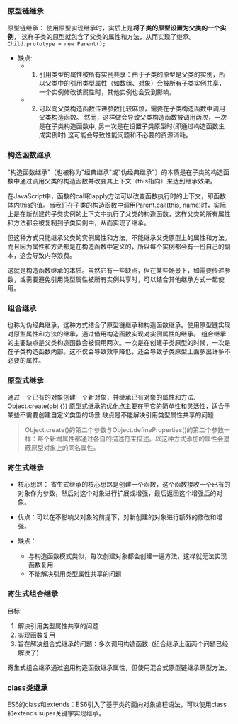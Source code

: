 ### 原型链继承
原型链继承： 使用原型实现继承时，实质上是**将子类的原型设置为父类的一个实例**， 这样子类的原型就包含了父类的属性和方法，从而实现了继承。
`  Child.prototype = new Parent(); `

- 缺点: 
  - 1. 引用类型的属性被所有实例共享：由于子类的原型是父类的实例，所以父类中的引用类型属性（如数组、对象）会被所有子类实例共享，一个实例修改该属性时，其他实例也会受到影响。
  - 2. 可以向父类构造函数传递参数比较麻烦，需要在子类构造函数中调用父类构造函数。
然而，这样做会导致父类构造函数被调用两次，一次是在子类构造函数中, 另一次是在设置子类原型时(即通过构造函数生成实例时).这可能会导致性能问题和不必要的资源消耗。 


### 构造函数继承
"构造函数继承"（也被称为"经典继承"或"伪经典继承"）的本质是在子类的构造函数中通过调用父类的构造函数并改变其上下文（this指向）来达到继承效果。

在JavaScript中，函数的call和apply方法可以改变函数执行时的上下文，即函数体内this的值。当我们在子类的构造函数中调用Parent.call(this, name)时，实际上是在新创建的子类实例的上下文中执行了父类的构造函数，这样父类的所有属性和方法都会被复制到子类实例中，从而实现了继承。

但这种方式只能继承父类的实例属性和方法，不能继承父类原型上的属性和方法。而且因为属性和方法都是在构造函数中定义的，所以每个实例都会有一份自己的副本，这会导致内存浪费。

这就是构造函数继承的本质。虽然它有一些缺点，但在某些场景下，如需要传递参数，或需要避免引用类型属性被所有实例共享时，可以结合其他继承方式一起使用。


### 组合继承
也称为伪经典继承，这种方式结合了原型链继承和构造函数继承。使用原型链实现对原型属性和方法的继承，通过借用构造函数实现对实例属性的继承。
组合继承的主要缺点是父类构造函数会被调用两次。一次是在创建子类原型的时候，一次是在子类构造函数内部。这不仅会导致效率降低，还会导致子类原型上面多出许多不必要的属性。


### 原型式继承 
通过一个已有的对象创建一个新对象，并继承已有对象的属性和方法. Object.create(obj {})
原型式继承的优化点主要在于它的简单性和灵活性，适合于某些不需要创建自定义类型的场景
缺点是不能解决引用类型属性共享的问题
> Object.create()的第二个参数与Object.defineProperties()的第二个参数一样：每个新增属性都通过各自的描述符来描述。以这种方式添加的属性会遮蔽原型对象上的同名属性。


### 寄生式继承
- 核心思路： 寄生式继承的核心思路是创建一个函数，这个函数接收一个已有的对象作为参数，然后对这个对象进行扩展或增强，最后返回这个增强后的对象。

- 优点：可以在不影响父对象的前提下，对新创建的对象进行额外的修改和增强。
- 缺点：
  - 与构造函数模式类似，每次创建对象都会创建一遍方法，这样就无法实现函数复用
  - 不能解决引用类型属性共享的问题

### 寄生式组合继承
目标: 
  1. 解决引用类型属性共享的问题
  2. 实现函数复用
  3. 旨在解决组合式继承的问题：多次调用构造函数. (组合继承上面两个问题已经解决了) 

寄生式组合继承通过盗用构造函数继承属性，但使用混合式原型链继承原型方法。


### class类继承
ES6的class和extends：ES6引入了基于类的面向对象编程语法，可以使用class和extends super关键字实现继承。
